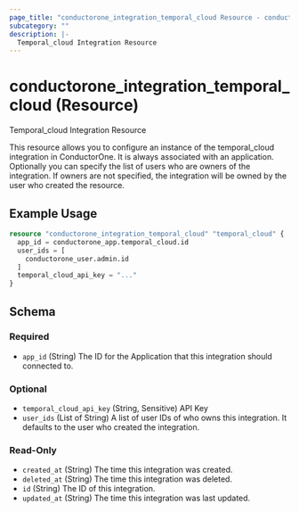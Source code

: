 ```yaml
---
page_title: "conductorone_integration_temporal_cloud Resource - conductorone"
subcategory: ""
description: |-
  Temporal_cloud Integration Resource
---
```


# conductorone_integration_temporal_cloud (Resource)

Temporal_cloud Integration Resource

This resource allows you to configure an instance of the temporal_cloud integration in ConductorOne.
It is always associated with an application. Optionally you can specify the list of users who are owners of the integration.
If owners are not specified, the integration will be owned by the user who created the resource.

## Example Usage

```terraform
resource "conductorone_integration_temporal_cloud" "temporal_cloud" {
  app_id = conductorone_app.temporal_cloud.id
  user_ids = [
    conductorone_user.admin.id
  ]
  temporal_cloud_api_key = "..."
}
```

<!-- schema generated by tfplugindocs -->
## Schema

### Required

- `app_id` (String) The ID for the Application that this integration should connected to.

### Optional

- `temporal_cloud_api_key` (String, Sensitive) API Key
- `user_ids` (List of String) A list of user IDs of who owns this integration. It defaults to the user who created the integration.

### Read-Only

- `created_at` (String) The time this integration was created.
- `deleted_at` (String) The time this integration was deleted.
- `id` (String) The ID of this integration.
- `updated_at` (String) The time this integration was last updated.
